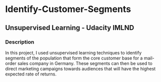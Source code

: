 # Identify-Customer-Segments

## Unsupervised Learning - Udacity IMLND 


### Description


In this project, I used unsupervised learning techniques to identify segments of the population that form the core customer base for a mail-order sales company in Germany. These segments can then be used to direct marketing campaigns towards audiences that will have the highest expected rate of returns.
